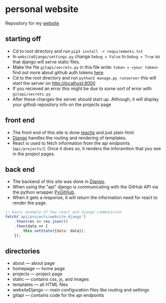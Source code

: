 # personal website

Repository for my [website](https://greerpage.com)

## starting off

- Cd to root directory and run `pip3 install -r requirements.txt`
- In `websiteDjango/settings.py` change `Debug = False` to `Debug = True` so that django will serve static files.
- Make the file `gitapi/secrets.py` in this file write: `token = <your token>` find out more about github auth tokens [here](https://github.com/settings/tokens)
- Cd to the root directory and run ```python3 manage.py runserver``` this will start the server on [http://localhost:8000](http://localhost:8000)
- If you recieved an error this might be due to some sort of error with `gitapi/secrets.py`
- After these changes the server should start up. Although, it will display your github repository info on the projects page
## front end
- The front end of this site is done [reactjs](https://reactjs.org) and just plain html.
- [Django](https://www.djangoproject.com/) handles the routing and rendering of templates.
- React is used to fetch information from the api endpoints (`api/projects/`). Once it does so, it renders the inforamtion that you see in the project pages.

## back end
- The backend of this site was done in [Django](https://www.djangoproject.com/).
- When using the "api" django is communicating with the GitHub API via the python wrapper [PyGitHub](https://github.com/PyGithub/PyGithub).
- When it gets a response, it will return the information need for react to render the page.
```javascript
// basic example of how react and django communicate
fetch('api/projects/website-django')
    .then(res => res.json())
    .then(data => {
        this.setState({data: data});
    });
```
## directories
- about — about page
- homepage — home page
- projects — project page
- static — contains css, js, and images
- templates — all HTML files
- websiteDjango — main configuration files like routing and settings
- gitapi — contains code for the api endpoints